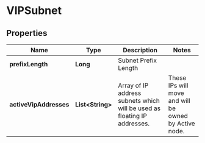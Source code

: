 # VIPSubnet

## Properties
Name | Type | Description | Notes
------------ | ------------- | ------------- | -------------
**prefixLength** | **Long** | Subnet Prefix Length | 
**activeVipAddresses** | **List&lt;String&gt;** | Array of IP address subnets which will be used as floating IP addresses. | These IPs will move and will be owned by Active node. | 
